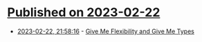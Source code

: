 # [Published on 2023-02-22](index.md)

* [2023-02-22, 21:58:16](https://lobste.rs/s/o6x8ku/give_me_flexibility_give_me_types) - [Give Me Flexibility and Give Me Types](https://capitalex.codeberg.page/give-me-flexibility-and-give-me-types/)

